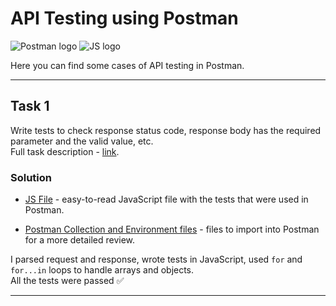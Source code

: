 # API Testing using Postman

![Postman logo](https://img.shields.io/badge/Postman-090909?style=for-the-badge&logo=postman)
![JS logo](https://img.shields.io/badge/JavaScript-090909?style=for-the-badge&logo=JavaScript)

Here you can find some cases of API testing in Postman.

---

## Task 1

Write tests to check response status code, response body has the required parameter and the valid value, etc. <br> Full task description - [link](https://github.com/kangash/Postman/blob/main/task_1/task_1_description.txt).

### Solution

- [JS File](https://github.com/kangash/Postman/blob/main/task_1/task_1.js) - easy-to-read JavaScript file with the tests that were used in Postman.

- [Postman Collection and Environment files](https://github.com/kangash/Postman/tree/main/task_1) - files to import into Postman for a more detailed review.

I parsed request and response, wrote tests in JavaScript, used `for` and `for...in` loops to handle arrays and objects. <br> All the tests were passed ✅

---
